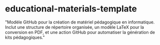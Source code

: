 # educational-materials-template
"Modèle GitHub pour la création de matériel pédagogique en informatique. Inclut une structure de répertoire organisée, un modèle LaTeX pour la conversion en PDF, et une action GitHub pour automatiser la génération de kits pédagogiques."
